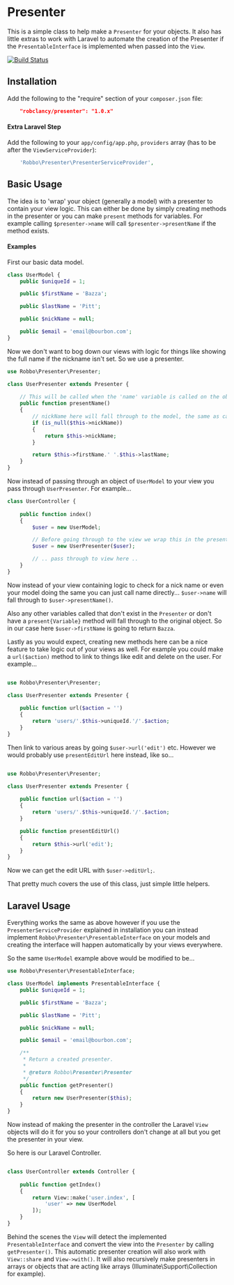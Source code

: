 # Presenter

This is a simple class to help make a `Presenter` for your objects. It also has little extras to work with Laravel to automate the creation of the Presenter if the `PresentableInterface` is implemented when passed into the `View`.

[![Build Status](https://secure.travis-ci.org/robclancy/presenter.png)](http://travis-ci.org/robclancy/presenter)

## Installation

Add the following to the "require" section of your `composer.json` file:

```json
	"robclancy/presenter": "1.0.x"
```

#### Extra Laravel Step

Add the following to your `app/config/app.php`, `providers` array (has to be after the `ViewServiceProvider`):

```php
	'Robbo\Presenter\PresenterServiceProvider',
```

## Basic Usage

The idea is to 'wrap' your object (generally a model) with a presenter to contain your view logic. This can either be done by simply creating methods in the presenter or you can make `present` methods for variables. For example calling `$presenter->name` will call `$presenter->presentName` if the method exists.

#### Examples

First our basic data model.
```php
class UserModel {
	public $uniqueId = 1;

	public $firstName = 'Bazza';

	public $lastName = 'Pitt';

	public $nickName = null;

	public $email = 'email@bourbon.com';
}
```

Now we don't want to bog down our views with logic for things like showing the full name if the nickname isn't set. So we use a presenter.
```php
use Robbo\Presenter\Presenter;

class UserPresenter extends Presenter {
	
	// This will be called when the 'name' variable is called on the object
	public function presentName()
	{
		// nickName here will fall through to the model, the same as calling $this->object->nickName, object being the model
		if (is_null($this->nickName))
		{
			return $this->nickName;
		}

		return $this->firstName.' '.$this->lastName;
	}
}
```

Now instead of passing through an object of `UserModel` to your view you pass through `UserPresenter`. For example...
```php
class UserController {
	
	public function index()
	{
		$user = new UserModel;

		// Before going through to the view we wrap this in the presenter
		$user = new UserPresenter($user);

		// .. pass through to view here ..
	}
}
```
Now instead of your view containing logic to check for a nick name or even your model doing the same you can just call name directly... `$user->name` will fall through to `$user->presentName()`.

Also any other variables called that don't exist in the `Presenter` or don't have a `present{Variable}` method will fall through to the original object. So in our case here `$user->firstName` is going to return `Bazza`.

Lastly as you would expect, creating new methods here can be a nice feature to take logic out of your views as well. For example you could make a `url($action)` method to link to things like edit and delete on the user. For example...

```php

use Robbo\Presenter\Presenter;

class UserPresenter extends Presenter {
	
	public function url($action = '')
	{
		return 'users/'.$this->uniqueId.'/'.$action;
	}
}
```

Then link to various areas by going `$user->url('edit')` etc. However we would probably use `presentEditUrl` here instead, like so...
```php

use Robbo\Presenter\Presenter;

class UserPresenter extends Presenter {
	
	public function url($action = '')
	{
		return 'users/'.$this->uniqueId.'/'.$action;
	}

	public function presentEditUrl()
	{
		return $this->url('edit');
	}
}
```

Now we can get the edit URL with `$user->editUrl;`. 

That pretty much covers the use of this class, just simple little helpers.


## Laravel Usage

Everything works the same as above however if you use the `PresenterServiceProvider` explained in installation you can instead implement `Robbo\Presenter\PresentableInterface` on your models and creating the interface will happen automatically by your views everywhere.

So the same `UserModel` example above would be modified to be...
```php
use Robbo\Presenter\PresentableInterface;

class UserModel implements PresentableInterface {
	public $uniqueId = 1;

	public $firstName = 'Bazza';

	public $lastName = 'Pitt';

	public $nickName = null;

	public $email = 'email@bourbon.com';

	/**
	 * Return a created presenter.
	 *
	 * @return Robbo\Presenter\Presenter
	 */
	public function getPresenter()
	{
		return new UserPresenter($this);
	}
}
```

Now instead of making the presenter in the controller the Laravel `View` objects will do it for you so your controllers don't change at all but you get the presenter in your view.

So here is our Laravel Controller.
```php

class UserController extends Controller {
	
	public function getIndex()
	{
		return View::make('user.index', [
			'user' => new UserModel
		]);
	}
}
```

Behind the scenes the `View` will detect the implemented `PresentableInterface` and convert the view into the `Presenter` by calling `getPresenter()`. This automatic presenter creation will also work with `View::share` and `View->with()`. It will also recursively make presenters in arrays or objects that are acting like arrays (Illuminate\Support\Collection for example).
